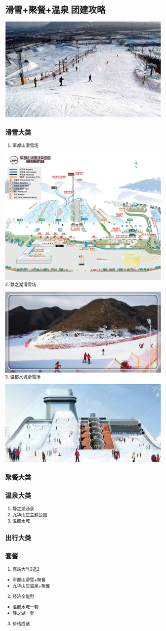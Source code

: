 # 滑雪+聚餐+温泉 团建攻略
![avatar](tu1.jpg)

## 滑雪大类
1. 军都山滑雪场

![avatar](军都山滑雪.gif)
2. 静之湖滑雪场

![avatar](静之湖滑雪.jpg)
3. 温都水城滑雪场

![avatar](温都水城滑雪.jpg)

## 聚餐大类


## 温泉大类
1. 静之湖汤泉
2. 九华山庄主题公园
3. 温都水城

## 出行大类

## 套餐
1. 高端大气3选2
  - 军都山滑雪+聚餐
  - 九华山庄温泉+聚餐

2. 经济全能型
  - 温都水城一套
  - 静之湖一套

3. 价格成谜
